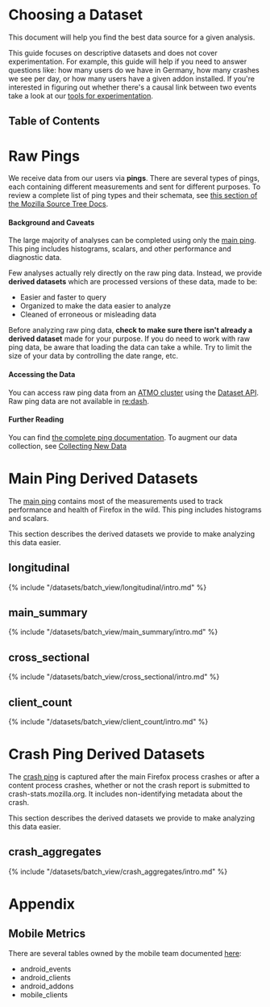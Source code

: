 # Choosing a Dataset

This document will help you find the best data source for a given analysis.

This guide focuses on descriptive datasets and does not cover experimentation.
For example, this guide will help if you need to answer questions like:
how many users do we have in Germany, how many crashes we see per day,
or how many users have a given addon installed.
If you're interested in figuring out whether there's a causal link between two events
take a look at our [tools for experimentation](/tools/experiments.md).

## Table of Contents
<!-- toc -->

# Raw Pings

We receive data from our users via **pings**.
There are several types of pings,
each containing different measurements and sent for different purposes.
To review a complete list of ping types and their schemata, see 
[this section of the Mozilla Source Tree Docs](http://gecko.readthedocs.io/en/latest/toolkit/components/telemetry/telemetry/data/index.html).

#### Background and Caveats

The large majority of analyses can be completed using only the
[main ping](http://gecko.readthedocs.io/en/latest/toolkit/components/telemetry/telemetry/data/main-ping.html).
This ping includes histograms, scalars, and other performance and diagnostic data.

Few analyses actually rely directly on the raw ping data.
Instead, we provide **derived datasets** which are processed versions of these data,
made to be:
* Easier and faster to query
* Organized to make the data easier to analyze
* Cleaned of erroneous or misleading data

Before analyzing raw ping data,
**check to make sure there isn't already a derived dataset** made for your purpose.
If you do need to work with raw ping data, be aware that loading the data can take a while.
Try to limit the size of your data by controlling the date range, etc.

#### Accessing the Data

You can access raw ping data from an 
[ATMO cluster](https://analysis.telemetry.mozilla.org/) using the 
[Dataset API](http://python-moztelemetry.readthedocs.io/en/stable/userguide.html#module-moztelemetry.dataset).
Raw ping data are not available in [re:dash](https://sql.telemetry.mozilla.org/).

#### Further Reading

You can find [the complete ping documentation](http://gecko.readthedocs.io/en/latest/toolkit/components/telemetry/telemetry/data/index.html).
To augment our data collection, see
[Collecting New Data](https://developer.mozilla.org/en-US/docs/Mozilla/Performance/Adding_a_new_Telemetry_probe)

# Main Ping Derived Datasets

The [main ping](http://gecko.readthedocs.io/en/latest/toolkit/components/telemetry/telemetry/data/main-ping.html)
contains most of the measurements used to track performance and health of Firefox in the wild.
This ping includes histograms and scalars.

This section describes the derived datasets we provide to make analyzing this data easier.

## longitudinal

{% include "/datasets/batch_view/longitudinal/intro.md" %}

## main_summary

{% include "/datasets/batch_view/main_summary/intro.md" %}

## cross_sectional

{% include "/datasets/batch_view/cross_sectional/intro.md" %}

## client_count

{% include "/datasets/batch_view/client_count/intro.md" %}

# Crash Ping Derived Datasets

The [crash ping](http://gecko.readthedocs.io/en/latest/toolkit/components/telemetry/telemetry/data/crash-ping.html)
is captured after the main Firefox process crashes or after a content process crashes,
whether or not the crash report is submitted to crash-stats.mozilla.org.
It includes non-identifying metadata about the crash.

This section describes the derived datasets we provide to make analyzing this data easier.

## crash_aggregates

{% include "/datasets/batch_view/crash_aggregates/intro.md" %}

# Appendix

## Mobile Metrics

There are several tables owned by the mobile team documented
[here](https://wiki.mozilla.org/Mobile/Metrics/Redash): 

* android_events
* android_clients
* android_addons
* mobile_clients

